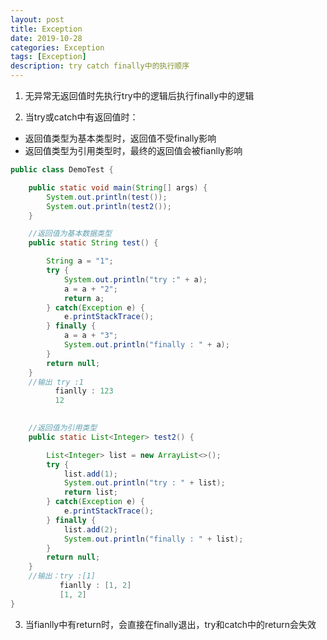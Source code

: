 ```yaml
---
layout: post
title: Exception
date: 2019-10-28
categories: Exception
tags: [Exception]
description: try catch finally中的执行顺序
---
```


1. 无异常无返回值时先执行try中的逻辑后执行finally中的逻辑

2. 当try或catch中有返回值时：<br/>

- 返回值类型为基本类型时，返回值不受finally影响
- 返回值类型为引用类型时，最终的返回值会被fianlly影响

```java
public class DemoTest {

    public static void main(String[] args) {
        System.out.println(test());
        System.out.println(test2());
    }

    //返回值为基本数据类型
    public static String test() {

        String a = "1";
        try {
            System.out.println("try :" + a);
            a = a + "2";
            return a;
        } catch(Exception e) {
            e.printStackTrace();
        } finally {
            a = a + "3";
            System.out.println("finally : " + a);
        }
        return null;
    }
    //输出 try :1
          fianlly : 123
          12
          

    //返回值为引用类型
    public static List<Integer> test2() {

        List<Integer> list = new ArrayList<>();
        try {
            list.add(1);
            System.out.println("try : " + list);
            return list;
        } catch(Exception e) {
            e.printStackTrace();
        } finally {
            list.add(2);
            System.out.println("finally : " + list);
        }
        return null;
    }
    //输出：try :[1]
           fianlly : [1, 2]
           [1, 2]
}
```

3. 当fianlly中有return时，会直接在finally退出，try和catch中的return会失效




